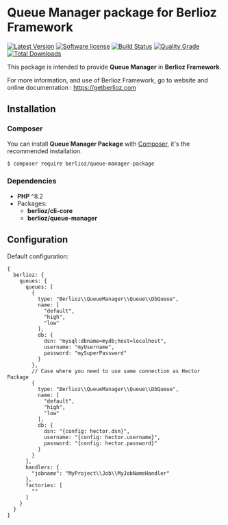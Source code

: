 # Queue Manager package for Berlioz Framework

[![Latest Version](https://img.shields.io/packagist/v/berlioz/queue-manager-package.svg?style=flat-square)](https://github.com/BerliozFramework/QueueManagerPackage/releases)
[![Software license](https://img.shields.io/github/license/BerliozFramework/QueueManagerPackage.svg?style=flat-square)](https://github.com/BerliozFramework/QueueManagerPackage/blob/main/LICENSE)
[![Build Status](https://img.shields.io/github/actions/workflow/status/BerliozFramework/QueueManagerPackage/tests.yml?branch=main&style=flat-square)](https://github.com/BerliozFramework/QueueManagerPackage/actions/workflows/tests.yml?query=branch%3Amain)
[![Quality Grade](https://img.shields.io/codacy/grade/e5985e0b3d2d4b2bbb8ac6c0ce169100/main.svg?style=flat-square)](https://www.codacy.com/manual/BerliozFramework/QueueManagerPackage)
[![Total Downloads](https://img.shields.io/packagist/dt/berlioz/queue-manager-package.svg?style=flat-square)](https://packagist.org/packages/berlioz/queue-manager-package)

This package is intended to provide **Queue Manager** in **Berlioz Framework**.

For more information, and use of Berlioz Framework, go to website and online documentation :
https://getberlioz.com

## Installation

### Composer

You can install **Queue Manager Package** with [Composer](https://getcomposer.org/), it's the recommended installation.

```bash
$ composer require berlioz/queue-manager-package
```

### Dependencies

* **PHP** ^8.2
* Packages:
    * **berlioz/cli-core**
    * **berlioz/queue-manager**

## Configuration

Default configuration:

```json5
{
  berlioz: {
    queues: {
      queues: [
        {
          type: "Berlioz\\QueueManager\\Queue\\DbQueue",
          name: [
            "default",
            "high",
            "low"
          ],
          db: {
            dsn: "mysql:dbname=mydb;host=localhost",
            username: "myUsername",
            password: "mySuperPassword"
          }
        },
        // Case where you need to use same connection as Hector Package
        {
          type: "Berlioz\\QueueManager\\Queue\\DbQueue",
          name: [
            "default",
            "high",
            "low"
          ],
          db: {
            dsn: "{config: hector.dsn}",
            username: "{config: hector.username}",
            password: "{config: hector.password}"
          }
        }
      ],
      handlers: {
        "jobname": "MyProject\\Job\\MyJobNameHandler"
      },
      factories: [
        ""
      ]
    }
  }
}
```
